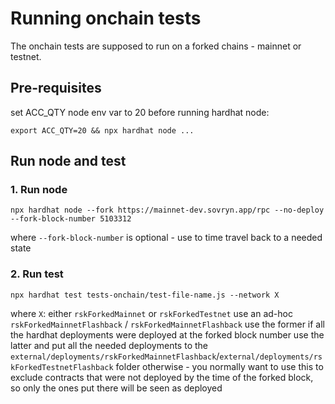 # Running onchain tests
The onchain tests are supposed to run on a forked chains - mainnet or testnet.  

## Pre-requisites
set ACC_QTY node env var to 20 before running hardhat node:  

``` 
export ACC_QTY=20 && npx hardhat node ... 
```   

## Run node and test

### 1. Run node
   ```
   npx hardhat node --fork https://mainnet-dev.sovryn.app/rpc --no-deploy --fork-block-number 5103312
   ```  

   where `--fork-block-number` is optional - use to time travel back to a needed state  

### 2. Run test 
   ```
   npx hardhat test tests-onchain/test-file-name.js --network X
   ```  

where `X`: either `rskForkedMainnet` or `rskForkedTestnet`
use an ad-hoc `rskForkedMainnetFlashback` / `rskForkedMainnetFlashback`
use the former if all the hardhat deployments were deployed at the forked block number
use the latter and put all the needed deployments to the `external/deployments/rskForkedMainnetFlashback`/`external/deployments/rskForkedTestnetFlashback`  folder otherwise - you normally want to use this to exclude contracts that were not deployed by the time of the forked block, so only the ones put there will be seen as deployed